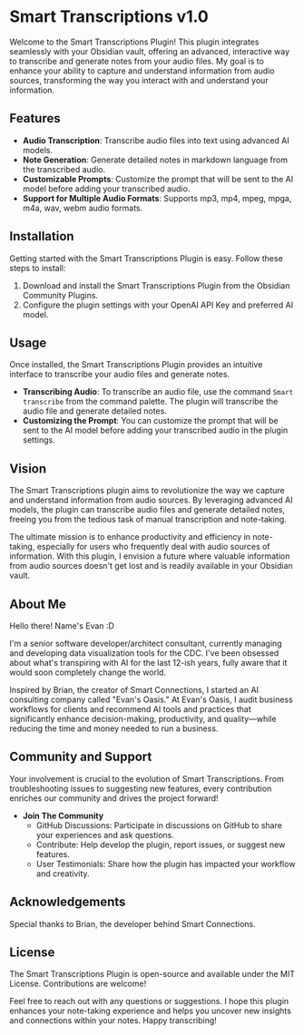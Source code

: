 # Smart Transcriptions v1.0

Welcome to the Smart Transcriptions Plugin! This plugin integrates seamlessly with your Obsidian vault, offering an advanced, interactive way to transcribe and generate notes from your audio files. My goal is to enhance your ability to capture and understand information from audio sources, transforming the way you interact with and understand your information.

## Features
- **Audio Transcription**: Transcribe audio files into text using advanced AI models.
- **Note Generation**: Generate detailed notes in markdown language from the transcribed audio.
- **Customizable Prompts**: Customize the prompt that will be sent to the AI model before adding your transcribed audio.
- **Support for Multiple Audio Formats**: Supports mp3, mp4, mpeg, mpga, m4a, wav, webm audio formats.

## Installation
Getting started with the Smart Transcriptions Plugin is easy. Follow these steps to install:

1. Download and install the Smart Transcriptions Plugin from the Obsidian Community Plugins.
2. Configure the plugin settings with your OpenAI API Key and preferred AI model.

## Usage
Once installed, the Smart Transcriptions Plugin provides an intuitive interface to transcribe your audio files and generate notes.

- **Transcribing Audio**: To transcribe an audio file, use the command `Smart transcribe` from the command palette. The plugin will transcribe the audio file and generate detailed notes.
- **Customizing the Prompt**: You can customize the prompt that will be sent to the AI model before adding your transcribed audio in the plugin settings.

## Vision
The Smart Transcriptions plugin aims to revolutionize the way we capture and understand information from audio sources. By leveraging advanced AI models, the plugin can transcribe audio files and generate detailed notes, freeing you from the tedious task of manual transcription and note-taking.

The ultimate mission is to enhance productivity and efficiency in note-taking, especially for users who frequently deal with audio sources of information. With this plugin, I envision a future where valuable information from audio sources doesn't get lost and is readily available in your Obsidian vault.

## About Me
Hello there! Name's Evan :D

I'm a senior software developer/architect consultant, currently managing and developing data visualization tools for the CDC. I've been obsessed about what's transpiring with AI for the last 12-ish years, fully aware that it would soon completely change the world.

Inspired by Brian, the creator of Smart Connections, I started an AI consulting company called "Evan's Oasis." At Evan's Oasis, I audit business workflows for clients and recommend AI tools and practices that significantly enhance decision-making, productivity, and quality—while reducing the time and money needed to run a business.

## Community and Support
Your involvement is crucial to the evolution of Smart Transcriptions. From troubleshooting issues to suggesting new features, every contribution enriches our community and drives the project forward!

- **Join The Community**
  - GitHub Discussions: Participate in discussions on GitHub to share your experiences and ask questions.
  - Contribute: Help develop the plugin, report issues, or suggest new features.
  - User Testimonials: Share how the plugin has impacted your workflow and creativity.

## Acknowledgements
Special thanks to Brian, the developer behind Smart Connections.

## License
The Smart Transcriptions Plugin is open-source and available under the MIT License. Contributions are welcome!

Feel free to reach out with any questions or suggestions. I hope this plugin enhances your note-taking experience and helps you uncover new insights and connections within your notes. Happy transcribing!
